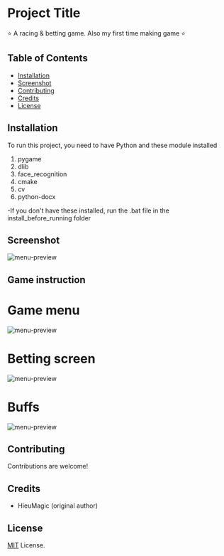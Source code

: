 # Project Title

⭐ A racing & betting game. Also my first time making game ⭐

## Table of Contents

- [Installation](#installation)
- [Screenshot](#screenshot)
- [Contributing](#contributing)
- [Credits](#credits)
- [License](#license)

## Installation

To run this project, you need to have Python and these module installed

1. pygame
2. dlib
3. face_recognition
4. cmake
5. cv
6. python-docx

-If you don't have these installed, run the .bat file in the install_before_running folder

## Screenshot

![menu-preview](https://i.imgur.com/0sqB0v2.jpeg)

## Game instruction
# Game menu
![menu-preview](https://i.imgur.com/I33NzNa.png)

# Betting screen
![menu-preview](https://i.imgur.com/DxIZPVQ.png)

# Buffs
![menu-preview](https://i.imgur.com/GtYnhQP.png)

## Contributing

Contributions are welcome!

## Credits

- HieuMagic (original author)

## License

[MIT](LICENSE) License.
